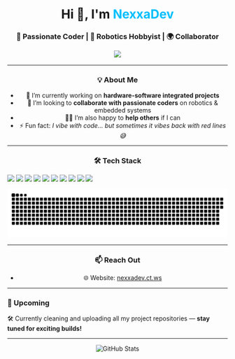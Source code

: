 <div align="center">

<h1 align="center">Hi 👋, I'm <span style="color:#00bfff">NexxaDev</span></h1>
<h3 align="center">🚀 Passionate Coder | 🤖 Robotics Hobbyist | 🌍 Collaborator</h3>

<p align="center">
  <img src="https://cdn.dribbble.com/users/1162077/screenshots/3848914/programmer.gif" width="300"/>
</p>

---

### 💡 About Me

- 🔭 I’m currently working on **hardware-software integrated projects**
- 🤝 I’m looking to **collaborate with passionate coders** on robotics & embedded systems
- 🙋‍♂️ I’m also happy to **help others** if I can
- ⚡ Fun fact: *I vibe with code... but sometimes it vibes back with red lines 😅*

---

### 🛠️ Tech Stack

<p align="left">
  <img src="https://img.shields.io/badge/HTML5-E34F26?logo=html5&logoColor=white&style=for-the-badge" />
  <img src="https://img.shields.io/badge/CSS3-1572B6?logo=css3&logoColor=white&style=for-the-badge" />
  <img src="https://img.shields.io/badge/JavaScript-F7DF1E?logo=javascript&logoColor=black&style=for-the-badge" />
  <img src="https://img.shields.io/badge/Python-3776AB?logo=python&logoColor=white&style=for-the-badge" />
  <img src="https://img.shields.io/badge/C-A8B9CC?logo=c&logoColor=white&style=for-the-badge" />
  <img src="https://img.shields.io/badge/C++-00599C?logo=c%2B%2B&logoColor=white&style=for-the-badge" />
  <img src="https://img.shields.io/badge/Java-007396?logo=java&logoColor=white&style=for-the-badge" />
  <img src="https://img.shields.io/badge/PHP-777BB4?logo=php&logoColor=white&style=for-the-badge" />
  <img src="https://img.shields.io/badge/React-61DAFB?logo=react&logoColor=black&style=for-the-badge" />
  <img src="https://img.shields.io/badge/Arduino-00979D?logo=arduino&logoColor=white&style=for-the-badge" />
</p>


![snake gif](https://github.com/nexxadev/nexxadev/blob/output/github-snake-dark.svg)

---

### 📫 Reach Out

- 🌐 Website: [nexxadev.ct.ws](http://nexxadev.ct.ws)

---
</div>

### 🚧 Upcoming

🛠️ Currently cleaning and uploading all my project repositories — **stay tuned for exciting builds!**

---

<p align="center">
  <img src="https://github-readme-stats.vercel.app/api?username=NexxaDev&show_icons=true&theme=radical" alt="GitHub Stats" />
</p>
